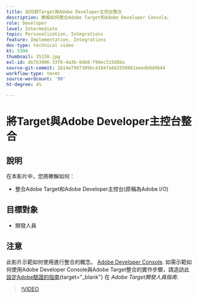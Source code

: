 ```yaml
---
title: 如何將Target與Adobe Developer主控台整合
description: 瞭解如何整合Adobe Target和Adobe Developer Console。
role: Developer
level: Intermediate
topic: Personalization, Integrations
feature: Implementation, Integrations
doc-type: technical video
kt: 5390
thumbnail: 35150.jpg
exl-id: db763906-33f6-4a3b-9db8-f90ec515d8ba
source-git-commit: 1b14e7987309bc4104fa842558861eeedb0ddb44
workflow-type: tm+mt
source-wordcount: '90'
ht-degree: 4%

---
```


# 將Target與Adobe Developer主控台整合

## 說明

在本影片中，您將瞭解如何：

* 整合Adobe Target和Adobe Developer主控台(原稱為Adobe I/O)

## 目標對象

* 開發人員

## 注意

此影片示範如何使用進行整合的概念。 [Adobe Developer Console](https://developer.adobe.com/developer-console/). 如需示範如何使用Adobe Developer Console與Adobe Target整合的實作步驟，請造訪此 [設定Adobe驗證的指南](https://experienceleague.adobe.com/docs/target-dev/developer/api/configure-authentication.html){target="_blank"} 在 *Adobe Target開發人員指南*.

>[!VIDEO](https://video.tv.adobe.com/v/35150/?quality=12)
